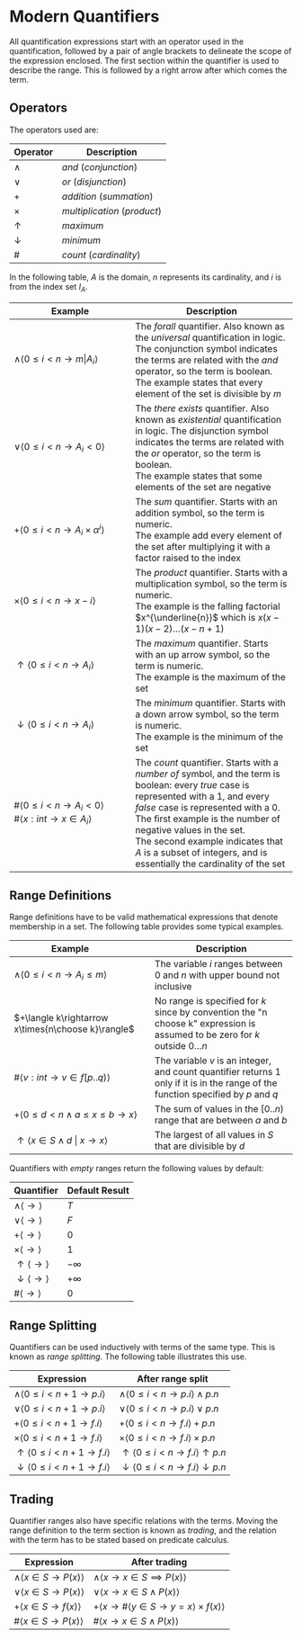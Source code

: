 # Modern Quantifiers

All quantification expressions start with an operator used in the quantification, followed by a pair of angle brackets to delineate the scope of the expression enclosed. The first section within the quantifier is used to describe the range. This is followed by a right arrow after which comes the term.

## Operators

The operators used are:

|Operator|Description|
|-|-|
|$\land$|_and_ (_conjunction_)|
|$\lor$|_or_ (_disjunction_)|
|$+$|_addition_ (_summation_)|
|$\times$|_multiplication_ (_product_)|
|$\uparrow$|_maximum_|
|$\downarrow$|_minimum_|
|$\#$|_count_ (_cardinality_)|

In the following table, $A$ is the domain, $n$ represents its cardinality, and $i$ is from the index set $I_A$.

|<div style="width:200px">Example</div>|Description|
|-|-|
|$\land\langle 0\le i<n\rightarrow m\|A_i\rangle$|The _forall_ quantifier. Also known as the _universal_ quantification in logic. The conjunction symbol indicates the terms are related with the _and_ operator, so the term is boolean.<br/>The example states that every element of the set is divisible by $m$|
|$\lor\langle 0\le i<n\rightarrow A_i<0\rangle$|The _there exists_ quantifier. Also known as _existential_ quantification in logic. The disjunction symbol indicates the terms are related with the _or_ operator, so the term is boolean.<br/>The example states that some elements of the set are negative|
|$+\langle 0\le i<n\rightarrow A_i\times \alpha^i \rangle$|The _sum_ quantifier. Starts with an addition symbol, so the term is numeric.<br/>The example add every element of the set after multiplying it with a factor raised to the index|
|$\times\langle 0\le i<n\rightarrow x-i\rangle$|The _product_ quantifier. Starts with a multiplication symbol, so the term is numeric.<br/>The example is the falling factorial $x^{\underline{n}}$ which is $x(x-1)(x-2)\ldots(x-n+1)$|
|$\uparrow\langle 0\le i<n\rightarrow A_i\rangle$|The _maximum_ quantifier. Starts with an up arrow symbol, so the term is numeric.<br/>The example is the maximum of the set|
|$\downarrow\langle 0\le i<n\rightarrow A_i\rangle$|The _minimum_ quantifier. Starts with a down arrow symbol, so the term is numeric.<br/>The example is the minimum of the set|
|$\#\langle 0\le i<n\rightarrow A_i<0\rangle$<br/>$\#\langle x:int\rightarrow x\in A_i\rangle$|The _count_ quantifier. Starts with a _number of_ symbol, and the term is boolean: every _true_ case is represented with a 1, and every _false_ case is represented with a 0.<br/>The first example is the number of negative values in the set.<br/>The second example indicates that $A$ is a subset of integers, and is essentially the cardinality of the set|

## Range Definitions

Range definitions have to be valid mathematical expressions that denote membership in a set. The following table provides some typical examples.

|<div style="width:200px">Example</div>|Description|
|-|-|
|$\land\langle 0\le i<n\rightarrow A_i\le m\rangle$|The variable $i$ ranges between $0$ and $n$ with upper bound not inclusive|
|$+\langle k\rightarrow x\times{n\choose k}\rangle$|No range is specified for $k$ since by convention the "n choose k" expression is assumed to be zero for $k$ outside $0\ldots n$|
|$\#\langle v:int\rightarrow v\in f[p..q)\rangle$|The variable $v$ is an integer, and count quantifier returns 1 only if it is in the range of the function specified by $p$ and $q$|
|$+\langle 0\le d<n \land a\le x\le b\rightarrow x\rangle$|The sum of values in the $[0..n)$ range that are between $a$ and $b$|
|$\uparrow\langle x\in S\land d\ \|\ x\rightarrow x\rangle$|The largest of all values in $S$ that are divisible by $d$|

Quantifiers with _empty_ ranges return the following values by default:

|Quantifier|Default Result|
|-|-|
|$\land\langle\rightarrow\rangle$|$T$|
|$\lor\langle\rightarrow\rangle$|$F$|
|$+\langle\rightarrow\rangle$|$0$|
|$\times\langle\rightarrow\rangle$|$1$|
|$\uparrow\langle\rightarrow\rangle$|$-\infty$|
|$\downarrow\langle\rightarrow\rangle$|$+\infty$|
|$\#\langle\rightarrow\rangle$|$0$|

## Range Splitting

Quantifiers can be used inductively with terms of the same type. This is known as _range splitting_. The following table illustrates this use.

|Expression|After range split|
|-|-|
|$\land\langle 0\le i<n+1\rightarrow p.i\rangle$|$\land\langle 0\le i<n\rightarrow p.i\rangle\land p.n$|
|$\lor\langle 0\le i<n+1\rightarrow p.i\rangle$|$\lor\langle 0\le i<n\rightarrow p.i\rangle\lor p.n$|
|$+\langle 0\le i<n+1\rightarrow f.i\rangle$|$+\langle 0\le i<n\rightarrow f.i\rangle+p.n$|
|$\times\langle 0\le i<n+1\rightarrow f.i\rangle$|$\times\langle 0\le i<n\rightarrow f.i\rangle\times p.n$|
|$\uparrow\langle 0\le i<n+1\rightarrow f.i\rangle$|$\uparrow\langle 0\le i<n\rightarrow f.i\rangle\uparrow p.n$|
|$\downarrow\langle 0\le i<n+1\rightarrow f.i\rangle$|$\downarrow\langle 0\le i<n\rightarrow f.i\rangle\downarrow p.n$|

## Trading

Quantifier ranges also have specific relations with the terms. Moving the range definition to the term section is known as _trading_, and the relation with the term has to be stated based on predicate calculus.

|Expression|After trading|
|-|-|
|$\land\langle x\in S\rightarrow P(x)\rangle$|$\land\langle x\rightarrow x\in S\implies P(x)\rangle$|
|$\lor\langle x\in S\rightarrow P(x)\rangle$|$\lor\langle x\rightarrow x\in S\land P(x)\rangle$|
|$+\langle x\in S\rightarrow f(x)\rangle$|$+\langle x\rightarrow \#\langle y\in S\rightarrow y=x\rangle\times f(x)\rangle$|
|$\#\langle x\in S\rightarrow P(x)\rangle$|$\#\langle x\rightarrow x\in S\land P(x)\rangle$|
